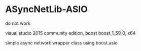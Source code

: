 ASyncNetLib-ASIO
================
do not work

visual studio 2015 community edition, boost boost_1_59_0, x64

simple async network wrapper class using boost.asio
